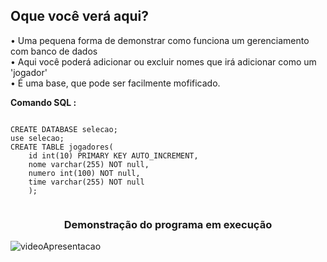 <h2> Oque você verá aqui? </h2>

• Uma pequena forma de demonstrar como funciona um gerenciamento com banco de dados </b><br>
• Aqui você poderá adicionar ou excluir nomes que irá adicionar como um 'jogador' </b><br>
• É uma base, que pode ser facilmente mofificado.


**Comando SQL :**
<pre>
<code>
CREATE DATABASE selecao;
use selecao;
CREATE TABLE jogadores(
    id int(10) PRIMARY KEY AUTO_INCREMENT,
    nome varchar(255) NOT null,
    numero int(100) NOT null,
    time varchar(255) NOT null
    );
    </code>
</pre>

<h3 align="center"> Demonstração do programa em execução </h3>

![videoApresentacao](https://user-images.githubusercontent.com/68366424/99921540-c51e8780-2d09-11eb-9169-a63123a113b2.gif)
